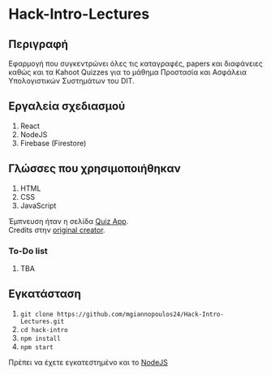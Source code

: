 # Hack-Intro-Lectures

## Περιγραφή 

Εφαρμογή που συγκεντρώνει όλες τις καταγραφές, papers και διαφάνειες καθώς και τα Kahoot Quizzes για το μάθημα Προστασία και Ασφάλεια Υπολογιστικών Συστημάτων του DIT.

## Εργαλεία σχεδιασμού

1. React
2. NodeJS
3. Firebase (Firestore)

## Γλώσσες που χρησιμοποιήθηκαν

1. HTML
2. CSS 
3. JavaScript

Έμπνευση ήταν η σελίδα [Quiz App](https://starlit-daffodil-2e4733.netlify.app/). <br>
Credits στην [original creator](https://github.com/matinanadali).

### To-Do list
1. TBA

## Εγκατάσταση 

1. `git clone https://github.com/mgiannopoulos24/Hack-Intro-Lectures.git`
2. `cd hack-intro`
3. `npm install`
4. `npm start`

Πρέπει να έχετε εγκατεστημένο και το [NodeJS](https://nodejs.org/en)

